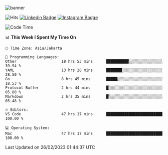 ![banner](https://readme-typing-svg.herokuapp.com/?lines=Hello,+There!+👋;This+is+ryanbekhen....;Nice+to+meet+you!&center=false)

![Hits](https://hits.seeyoufarm.com/api/count/incr/badge.svg?url=https%3A%2F%2Fgithub.com%2Fryanbekhen%2Fhit-counter&count_bg=%2379C83D&title_bg=%23555555&icon=github.svg&icon_color=%23E7E7E7&title=Provile+views&edge_flat=true)
[![Linkedin Badge](https://img.shields.io/badge/-LinkedIn-0e76a8?style=flat-square&logo=Linkedin&logoColor=white)](https://linkedin.com/in/ryanbekhen)
[![Instagram Badge](https://img.shields.io/badge/-Instagram-e4405f?style=flat-square&logo=Instagram&logoColor=white)](https://instagram.com/ryanbekhen.dev/)

<!--START_SECTION:waka-->
![Code Time](http://img.shields.io/badge/Code%20Time-114%20hrs%2054%20mins-blue)

📊 **This Week I Spent My Time On** 

```text
🕑︎ Time Zone: Asia/Jakarta

💬 Programming Languages: 
Other                    18 hrs 53 mins      ██████████░░░░░░░░░░░░░░░   39.94 % 
YAML                     13 hrs 28 mins      ███████░░░░░░░░░░░░░░░░░░   28.50 % 
Go                       8 hrs 45 mins       █████░░░░░░░░░░░░░░░░░░░░   18.53 % 
Protocol Buffer          2 hrs 44 mins       █░░░░░░░░░░░░░░░░░░░░░░░░   05.80 % 
Markdown                 2 hrs 35 mins       █░░░░░░░░░░░░░░░░░░░░░░░░   05.48 % 

🔥 Editors: 
VS Code                  47 hrs 17 mins      █████████████████████████   100.00 % 

💻 Operating System: 
Mac                      47 hrs 17 mins      █████████████████████████   100.00 % 
```


 Last Updated on 26/02/2023 01:44:37 UTC
<!--END_SECTION:waka-->
